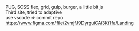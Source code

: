 PUG, SCSS flex, grid, gulp, burger, a little bit js<br>
Third site, tried to adaptive <br>
use vscode => commit repo<br>
https://www.figma.com/file/2vmjfJ9DyrguiCAi3Kt1fa/Landing

